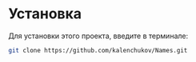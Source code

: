 # Установка
Для установки этого проекта, введите в терминале:
```bash
git clone https://github.com/kalenchukov/Names.git
```

